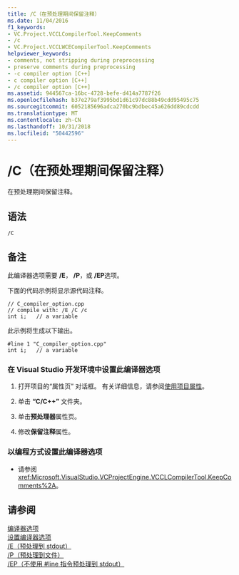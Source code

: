 ```yaml
---
title: /C（在预处理期间保留注释）
ms.date: 11/04/2016
f1_keywords:
- VC.Project.VCCLCompilerTool.KeepComments
- /c
- VC.Project.VCCLWCECompilerTool.KeepComments
helpviewer_keywords:
- comments, not stripping during preprocessing
- preserve comments during preprocessing
- -c compiler option [C++]
- c compiler option [C++]
- /c compiler option [C++]
ms.assetid: 944567ca-16bc-4728-befe-d414a7787f26
ms.openlocfilehash: b37e279af3995bd1d61c97dc88b49cdd95495c75
ms.sourcegitcommit: 6052185696adca270bc9bdbec45a626dd89cdcdd
ms.translationtype: MT
ms.contentlocale: zh-CN
ms.lasthandoff: 10/31/2018
ms.locfileid: "50442596"
---
```

# <a name="c-preserve-comments-during-preprocessing"></a>/C（在预处理期间保留注释）

在预处理期间保留注释。

## <a name="syntax"></a>语法

```
/C
```

## <a name="remarks"></a>备注

此编译器选项需要 **/E**， **/P**，或 **/EP**选项。

下面的代码示例将显示源代码注释。

```
// C_compiler_option.cpp
// compile with: /E /C /c
int i;   // a variable
```

此示例将生成以下输出。

```
#line 1 "C_compiler_option.cpp"
int i;   // a variable
```

### <a name="to-set-this-compiler-option-in-the-visual-studio-development-environment"></a>在 Visual Studio 开发环境中设置此编译器选项

1. 打开项目的“属性页”  对话框。 有关详细信息，请参阅[使用项目属性](../../ide/working-with-project-properties.md)。

1. 单击 **“C/C++”** 文件夹。

1. 单击**预处理器**属性页。

1. 修改**保留注释**属性。

### <a name="to-set-this-compiler-option-programmatically"></a>以编程方式设置此编译器选项

- 请参阅 <xref:Microsoft.VisualStudio.VCProjectEngine.VCCLCompilerTool.KeepComments%2A>。

## <a name="see-also"></a>请参阅

[编译器选项](../../build/reference/compiler-options.md)<br/>
[设置编译器选项](../../build/reference/setting-compiler-options.md)<br/>
[/E（预处理到 stdout）](../../build/reference/e-preprocess-to-stdout.md)<br/>
[/P（预处理到文件）](../../build/reference/p-preprocess-to-a-file.md)<br/>
[/EP（不使用 #line 指令预处理到 stdout）](../../build/reference/ep-preprocess-to-stdout-without-hash-line-directives.md)
